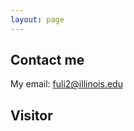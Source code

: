 ```yaml
---
layout: page
---
```


## Contact me

My email: fuli2@illinois.edu

## Visitor
<script type="text/javascript" id="clustrmaps" src="//clustrmaps.com/map_v2.js?d=jsNV6HsOtiVfo5avfoET_10y3LDOBcVGleF_Po_T2-w&cl=ffffff&w=a"></script>
